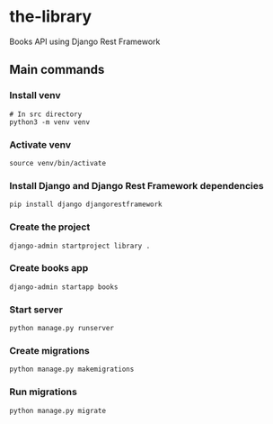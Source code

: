 # the-library

Books API using Django Rest Framework

## Main commands

### Install venv

```
# In src directory
python3 -m venv venv
```

### Activate venv

```
source venv/bin/activate
```

### Install Django and Django Rest Framework dependencies

```
pip install django djangorestframework
```

### Create the project

```
django-admin startproject library .
```

### Create books app

```
django-admin startapp books
```

### Start server

```
python manage.py runserver
```

### Create migrations

```
python manage.py makemigrations
```

### Run migrations

```
python manage.py migrate
```
